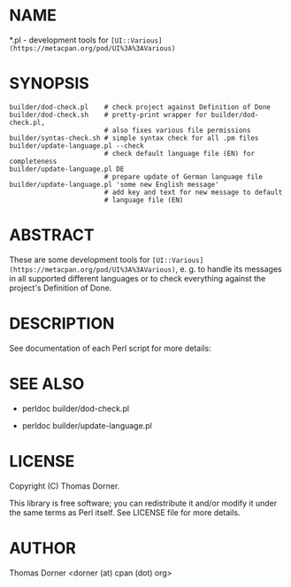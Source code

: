 # NAME

*.pl - development tools for `[UI::Various](https://metacpan.org/pod/UI%3A%3AVarious)`

# SYNOPSIS

    builder/dod-check.pl    # check project against Definition of Done
    builder/dod-check.sh    # pretty-print wrapper for builder/dod-check.pl,
                            # also fixes various file permissions
    builder/syntas-check.sh # simple syntax check for all .pm files
	builder/update-language.pl --check
	                        # check default language file (EN) for completeness
	builder/update-language.pl DE
                            # prepare update of German language file
	builder/update-language.pl 'some new English message'
                            # add key and text for new message to default
                            # language file (EN)

# ABSTRACT

These are some development tools for `[UI::Various](https://metacpan.org/pod/UI%3A%3AVarious)`,
e. g. to handle its messages in all supported different languages or to
check everything against the project's Definition of Done.

# DESCRIPTION

See documentation of each Perl script for more details:

# SEE ALSO

- perldoc builder/dod-check.pl

- perldoc builder/update-language.pl

# LICENSE

Copyright (C) Thomas Dorner.

This library is free software; you can redistribute it and/or modify it
under the same terms as Perl itself.  See LICENSE file for more details.

# AUTHOR

Thomas Dorner <dorner (at) cpan (dot) org>
